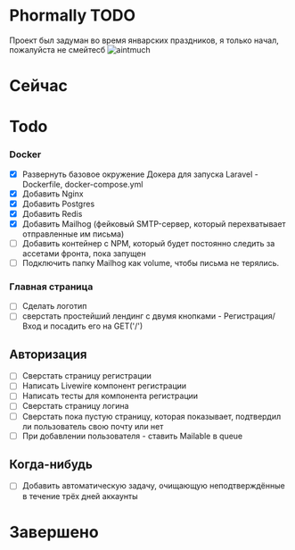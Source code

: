 # Phormally TODO

Проект был задуман во время январских праздников, я только начал, пожалуйста не смейтесб
![aintmuch](https://stately-cupcake-b0602a.netlify.app/aintmuch.jpg)

# Сейчас

# Todo

### Docker

-   [x] Развернуть базовое окружение Докера для запуска Laravel - Dockerfile, docker-compose.yml
-   [x] Добавить Nginx
-   [x] Добавить Postgres
-   [x] Добавить Redis
-   [x] Добавить Mailhog (фейковый SMTP-сервер, который перехватывает отправленные им письма)
-   [ ] Добавить контейнер с NPM, который будет постоянно следить за ассетами фронта, пока запущен
-   [ ] Подключить папку Mailhog как volume, чтобы письма не терялись.

### Главная страница

-   [ ] Сделать логотип
-   [ ] сверстать простейший лендинг с двумя кнопками - Регистрация/Вход и посадить его на GET('/')

## Авторизация

-   [ ] Сверстать страницу регистрации
-   [ ] Написать Livewire компонент регистрации
-   [ ] Написать тесты для компонента регистрации
-   [ ] Сверстать страницу логина
-   [ ] Сверстать пока пустую страницу, которая показывает, подтвердил ли пользователь свою почту или нет
-   [ ] При добавлении пользователя - ставить Mailable в queue

## Когда-нибудь

-   [ ] Добавить автоматическую задачу, очищающую неподтверждённые в течение трёх дней аккаунты

# Завершено
